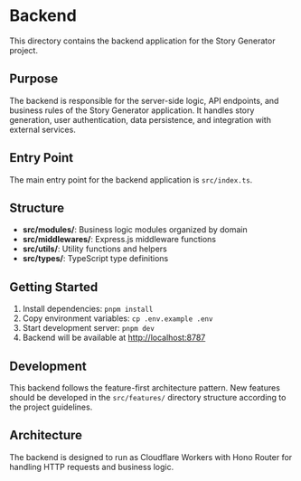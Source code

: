 # Backend

This directory contains the backend application for the Story Generator project.

## Purpose

The backend is responsible for the server-side logic, API endpoints, and business rules of the Story Generator application. It handles story generation, user authentication, data persistence, and integration with external services.

## Entry Point

The main entry point for the backend application is `src/index.ts`.

## Structure

- **src/modules/**: Business logic modules organized by domain
- **src/middlewares/**: Express.js middleware functions
- **src/utils/**: Utility functions and helpers
- **src/types/**: TypeScript type definitions

## Getting Started

1. Install dependencies: `pnpm install`
2. Copy environment variables: `cp .env.example .env`
3. Start development server: `pnpm dev`
4. Backend will be available at [http://localhost:8787](http://localhost:8787)

## Development

This backend follows the feature-first architecture pattern. New features should be developed in the `src/features/` directory structure according to the project guidelines.

## Architecture

The backend is designed to run as Cloudflare Workers with Hono Router for handling HTTP requests and business logic.